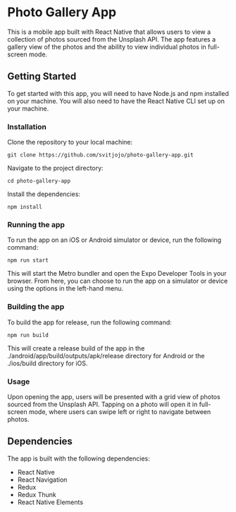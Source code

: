 # Photo Gallery App
This is a mobile app built with React Native that allows users to view a collection of photos sourced from the Unsplash API. The app features a gallery view of the photos and the ability to view individual photos in full-screen mode.

## Getting Started
To get started with this app, you will need to have Node.js and npm installed on your machine. You will also need to have the React Native CLI set up on your machine.

### Installation
Clone the repository to your local machine:
```
git clone https://github.com/svitjojo/photo-gallery-app.git
```
Navigate to the project directory:
```
cd photo-gallery-app
```
Install the dependencies:
```
npm install
```
### Running the app
To run the app on an iOS or Android simulator or device, run the following command:
```
npm run start
```
This will start the Metro bundler and open the Expo Developer Tools in your browser. From here, you can choose to run the app on a simulator or device using the options in the left-hand menu.

### Building the app
To build the app for release, run the following command:
```
npm run build
```
This will create a release build of the app in the ./android/app/build/outputs/apk/release directory for Android or the ./ios/build directory for iOS.

### Usage
Upon opening the app, users will be presented with a grid view of photos sourced from the Unsplash API. Tapping on a photo will open it in full-screen mode, where users can swipe left or right to navigate between photos.

## Dependencies
The app is built with the following dependencies:

- React Native
- React Navigation
- Redux
- Redux Thunk
- React Native Elements
